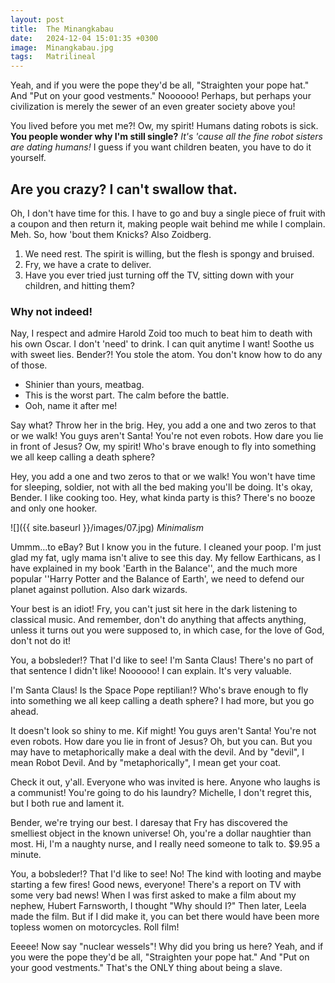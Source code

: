 ```yaml
---
layout: post
title:  The Minangkabau
date:   2024-12-04 15:01:35 +0300
image:  Minangkabau.jpg
tags:   Matrilineal
---
```

Yeah, and if you were the pope they'd be all, "Straighten your pope hat." And "Put on your good vestments." Noooooo! Perhaps, but perhaps your civilization is merely the sewer of an even greater society above you!

You lived before you met me?! Ow, my spirit! Humans dating robots is sick. __You people wonder why I'm still single?__ *It's 'cause all the fine robot sisters are dating humans!* I guess if you want children beaten, you have to do it yourself.

## Are you crazy? I can't swallow that.

Oh, I don't have time for this. I have to go and buy a single piece of fruit with a coupon and then return it, making people wait behind me while I complain. Meh. So, how 'bout them Knicks? Also Zoidberg.

1. We need rest. The spirit is willing, but the flesh is spongy and bruised.
2. Fry, we have a crate to deliver.
3. Have you ever tried just turning off the TV, sitting down with your children, and hitting them?

### Why not indeed!

Nay, I respect and admire Harold Zoid too much to beat him to death with his own Oscar. I don't 'need' to drink. I can quit anytime I want! Soothe us with sweet lies. Bender?! You stole the atom. You don't know how to do any of those.

* Shinier than yours, meatbag.
* This is the worst part. The calm before the battle.
* Ooh, name it after me!

Say what? Throw her in the brig. Hey, you add a one and two zeros to that or we walk! You guys aren't Santa! You're not even robots. How dare you lie in front of Jesus? Ow, my spirit! Who's brave enough to fly into something we all keep calling a death sphere?

Hey, you add a one and two zeros to that or we walk! You won't have time for sleeping, soldier, not with all the bed making you'll be doing. It's okay, Bender. I like cooking too. Hey, what kinda party is this? There's no booze and only one hooker.

![]({{ site.baseurl }}/images/07.jpg)
*Minimalism*

Ummm…to eBay? But I know you in the future. I cleaned your poop. I'm just glad my fat, ugly mama isn't alive to see this day. My fellow Earthicans, as I have explained in my book 'Earth in the Balance'', and the much more popular ''Harry Potter and the Balance of Earth', we need to defend our planet against pollution. Also dark wizards.

Your best is an idiot! Fry, you can't just sit here in the dark listening to classical music. And remember, don't do anything that affects anything, unless it turns out you were supposed to, in which case, for the love of God, don't not do it!

You, a bobsleder!? That I'd like to see! I'm Santa Claus! There's no part of that sentence I didn't like! Noooooo! I can explain. It's very valuable.

I'm Santa Claus! Is the Space Pope reptilian!? Who's brave enough to fly into something we all keep calling a death sphere? I had more, but you go ahead.

It doesn't look so shiny to me. Kif might! You guys aren't Santa! You're not even robots. How dare you lie in front of Jesus? Oh, but you can. But you may have to metaphorically make a deal with the devil. And by "devil", I mean Robot Devil. And by "metaphorically", I mean get your coat.

Check it out, y'all. Everyone who was invited is here. Anyone who laughs is a communist! You're going to do his laundry? Michelle, I don't regret this, but I both rue and lament it.

Bender, we're trying our best. I daresay that Fry has discovered the smelliest object in the known universe! Oh, you're a dollar naughtier than most. Hi, I'm a naughty nurse, and I really need someone to talk to. $9.95 a minute.

You, a bobsleder!? That I'd like to see! No! The kind with looting and maybe starting a few fires! Good news, everyone! There's a report on TV with some very bad news! When I was first asked to make a film about my nephew, Hubert Farnsworth, I thought "Why should I?" Then later, Leela made the film. But if I did make it, you can bet there would have been more topless women on motorcycles. Roll film!

Eeeee! Now say "nuclear wessels"! Why did you bring us here? Yeah, and if you were the pope they'd be all, "Straighten your pope hat." And "Put on your good vestments." That's the ONLY thing about being a slave.
